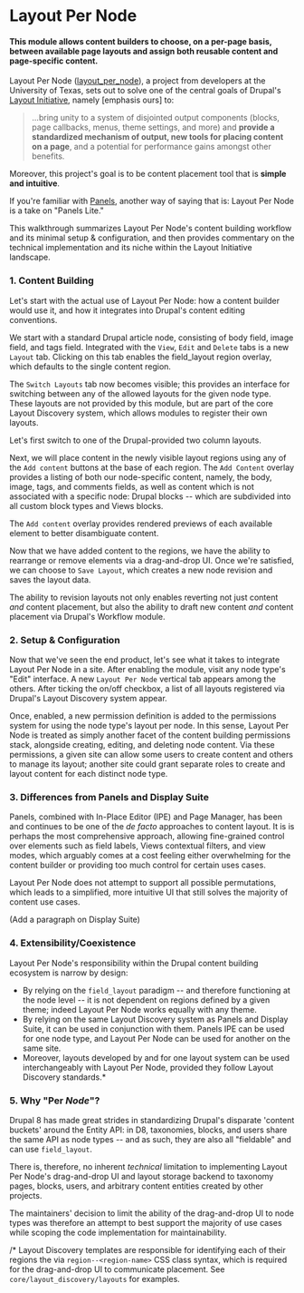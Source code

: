 # Layout Per Node
#### This module allows content builders to choose, on a per-page basis, between available page layouts and assign both reusable content and page-specific content.


Layout Per Node ([layout_per_node](https://www.drupal.org/project/layout_per_node)), a project from developers at the University of Texas, sets out to solve one of the central goals of Drupal's [Layout Initiative](https://groups.drupal.org/scotch), namely [emphasis ours] to:

> ...bring unity to a system of disjointed output components (blocks, page callbacks, menus, theme settings, and more) and **provide a standardized mechanism of output, new tools for placing content on a page**, and a potential for performance gains amongst other benefits.

Moreover, this project's goal is to be content placement tool that is **simple and intuitive**.

If you're familiar with [Panels](https://www.drupal.org/project/panels), another way of saying that is: Layout Per Node is a take on "Panels Lite."

This walkthrough summarizes Layout Per Node's content building workflow and its minimal setup & configuration, and then provides commentary on the technical implementation and its niche within the Layout Initiative landscape.

### 1. Content Building
Let's start with the actual use of Layout Per Node: how a content builder would use it, and how it integrates into Drupal's content editing conventions.

We start with a standard Drupal article node, consisting of body field, image field, and tags field. Integrated with the `View`, `Edit` and `Delete` tabs is a new `Layout` tab. Clicking on this tab enables the field_layout region overlay, which defaults to the single content region.

The `Switch Layouts` tab now becomes visible; this provides an interface for switching between any of the allowed layouts for the given node type. These layouts are not provided by this module, but are part of the core Layout Discovery system, which allows modules to register their own layouts.

Let's first switch to one of the Drupal-provided two column layouts.

Next, we will place content in the newly visible layout regions using any of the `Add content` buttons at the base of each region. The `Add Content` overlay provides a listing of both our node-specific content, namely, the body, image, tags, and comments fields, as well as content which is not associated with a specific node: Drupal blocks -- which are subdivided into all custom block types and Views blocks.

The `Add content` overlay provides rendered previews of each available element to better disambiguate content.

Now that we have added content to the regions, we have the ability to rearrange or remove elements via a drag-and-drop UI. Once we're satisfied, we can choose to `Save Layout`, which creates a new node revision and saves the layout data.

The ability to revision layouts not only enables reverting not just content *and* content placement, but also the ability to draft new content *and* content placement via Drupal's Workflow module.

### 2. Setup & Configuration
Now that we've seen the end product, let's see what it takes to integrate Layout Per Node in a site. After enabling the module, visit any node type's "Edit" interface. A new `Layout Per Node` vertical tab appears among the others. After ticking the on/off checkbox, a list of all layouts registered via Drupal's Layout Discovery system appear.

Once, enabled, a new permission definition is added to the permissions system for using the node type's layout per node. In this sense, Layout Per Node is treated as simply another facet of the content building permissions stack, alongside creating, editing, and deleting node content. Via these permissions, a given site can allow some users to create content and others to manage its layout; another site could grant separate roles to create and layout content for each distinct node type.


### 3. Differences from Panels and Display Suite
Panels, combined with In-Place Editor (IPE) and Page Manager, has been and continues to be one of the *de facto* approaches to content layout. It is is perhaps the most comprehensive approach, allowing fine-grained control over elements such as field labels, Views contextual filters, and view modes, which arguably comes at a cost feeling either overwhelming for the content builder or providing too much control for certain uses cases.

Layout Per Node does not attempt to support all possible permutations, which leads to a simplified, more intuitive UI that still solves the majority of content use cases.

(Add a paragraph on Display Suite)


### 4. Extensibility/Coexistence
Layout Per Node's responsibility within the Drupal content building ecosystem is narrow by design:
- By relying on the `field_layout` paradigm -- and therefore functioning at the node level -- it is not dependent on regions defined by a given theme; indeed Layout Per Node works equally with any theme.
- By relying on the same Layout Discovery system as Panels and Display Suite, it can be used in conjunction with them. Panels IPE can be used for one node type, and Layout Per Node can be used for another on the same site.
- Moreover, layouts developed by and for one layout system can be used interchangeably with Layout Per Node, provided they follow Layout Discovery standards.*

### 5. Why "Per *Node*"?
Drupal 8 has made great strides in standardizing Drupal's disparate 'content buckets' around the Entity API: in D8, taxonomies, blocks, and users share the same API as node types -- and as such, they are also all "fieldable" and can use `field_layout`.

There is, therefore, no inherent *technical* limitation to implementing Layout Per Node's drag-and-drop UI and layout storage backend to taxonomy pages, blocks, users, and arbitrary content entities created by other projects.

The maintainers' decision to limit the ability of the drag-and-drop UI to node types was therefore an attempt to best support the majority of use cases while scoping the code implementation for maintainability.

/* Layout Discovery templates are responsible for identifying each of their regions the via `region--<region-name>` CSS class syntax, which is required for the drag-and-drop UI to communicate placement. See `core/layout_discovery/layouts` for examples.
